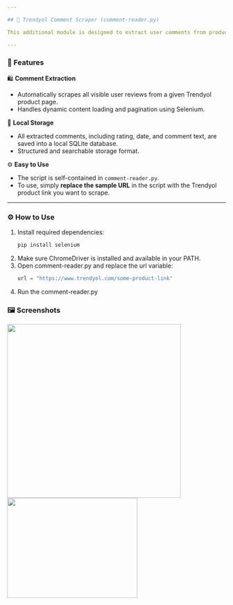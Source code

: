 ```yaml
---

## 💬 Trendyol Comment Scraper (comment-reader.py)

This additional module is designed to extract user comments from product pages on the Trendyol website. It uses Python’s Selenium library to automate the scraping process and stores the retrieved data in an SQLite database.

---
```


### 🚀 Features

🛍 **Comment Extraction**  
- Automatically scrapes all visible user reviews from a given Trendyol product page.  
- Handles dynamic content loading and pagination using Selenium.  

💾 **Local Storage**  
- All extracted comments, including rating, date, and comment text, are saved into a local SQLite database.  
- Structured and searchable storage format.

⚙️ **Easy to Use**  
- The script is self-contained in `comment-reader.py`.  
- To use, simply **replace the sample URL** in the script with the Trendyol product link you want to scrape.

---

### ⚙️ How to Use

1. Install required dependencies:
   ```bash
   pip install selenium

2. Make sure ChromeDriver is installed and available in your PATH.
3. Open comment-reader.py and replace the url variable:
   ```python
   url = "https://www.trendyol.com/some-product-link"
4. Run the comment-reader.py

### 🖼️ Screenshots
<img src='https://github.com/user-attachments/assets/fb1786fc-ae2c-4397-8db3-a46933ebe371' width='400'>
<img src='https://github.com/user-attachments/assets/721fd619-62c7-4536-86fb-e7ca36b22017' width='300' height='230'>

